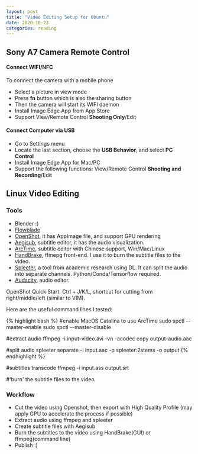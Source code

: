 ```yaml
---
layout: post
title: "Video Editing Setup for Ubuntu"
date: 2020-10-23
categories: reading
---
```


## Sony A7 Camera Remote Control
#### Connect WIFI/NFC

To connect the camera with a mobile phone

- Select a picture in view mode
- Press **fn** button which is also the sharing button
- Then the camera will start its WIFI daemon
- Install Image Edge App from App Store
- Support View/Remote Control **Shooting Only**/Edit 

#### Connect Computer via USB

- Go to Settings menu
- Locate the last section, choose the **USB Behavior**, and select **PC Control**
- Install Image Edge App for Mac/PC
- Support the following functions: View/Remote Control **Shooting and Recording**/Edit 

## Linux Video Editing
### Tools
- Blender :)
- [Flowblade](https://jliljebl.github.io/flowblade/index.html)
- [OpenShot](https://www.openshot.org/), it has AppImage file, and support GPU rendering
- [Aegisub](), subtitle editor, it has the audio visualization. 
- [ArcTime](https://arctime.org/index.html), subtitle editor with Chinese support, Win/Mac/Linux
- [HandBrake](), ffmepg front-end. I use it to burn the subtitle files to the video.
- [Spleeter](https://github.com/deezer/spleeter), a tool from academic research using DL. It can split the audio into separate channels. Python/Conda/Tensorflow required.
- [Audacity](), audio editor.

OpenShot Quick Start: 
Ctrl + J/K/L, shortcut for cutting from right/middle/left (similar to VIM).

Here are the useful command lines I tested:

{% highlight bash %}
#enable MacOS Catalina to use ArcTime
sudo spctl --master-enable 
sudo spctl --master-disable

#extract audio
ffmpeg -i input-video.avi -vn -acodec copy output-audio.aac

#split audio
spleeter separate -i input.aac -p spleeter:2stems -o output
{% endhighlight %}

#subtitles transcode 
ffmpeg -i input.ass output.srt

#'burn' the subtitle files to the video


### Workflow
- Cut the video using Openshot, then export with High Quality Profile (may apply GPU to accelerate the process if possible)
- Extract audio using ffmpeg and spleeter
- Create subtitle files with Aegisub
- Burn the subtitles to the video using HandBrake(GUI) or ffmpeg(command line)
- Publish :)


